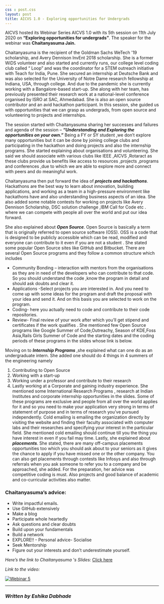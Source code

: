 ```yaml
---	
css : post.css
layout: post	
title: AICVS 1.0 - Exploring opportunities for Undergrads
---	
```



AICVS hosted its Webinar Series AICVS 1.0 with its 5th session on 11th July 2020 on **“Exploring opportunities for undergrads”**. The speaker for the webinar was **Chaitanyasuma Jain.**

Chaitanyasuma is the recipient of the Goldman Sachs WeTech '19 scholarship, and Avery Dennison InvEnt  2018 scholarship. She is a former WiDS volunteer and also started and currently runs, our college level coding club called “ Loop”  and was the coordinator for a STEM outreach initiative with Teach for India, Pune. She secured an internship at Deutsche Bank and was also selected for the University of Notre Dame research fellowship at Indiana, USA, through college. And due to the pandemic she is currently working with a Bangalore-based start-up. She along with her team, has previously presented their research work at a national-level conference organised by ISRO at SAC, Ahmedabad. She is also an open source contributor and an avid hackathon participant. In this session, she guided us with opportunities that we can grasp as undergrads, from open source and volunteering to projects and internships.

The session started with Chaitanyasuma sharing her successes and failures and agenda of the session – **_“Understanding and Exploring the opportunities on your own.”_** Being a FY or SY student ,we don’t explore many opportunities but it can be done by joining college clubs and participating in the hackathon and doing projects and also the internship programs. She started explaining about organisations and volunteering. She said we should associate with various clubs like IEEE  ,AICVS ,Rotaract as these clubs provide us benefits like access to resources ,projects ,programs and conferences ,due to which we are able to explore more and connect with peers and do meaningful work.

Chaitanyasuma then put forward the idea of ***projects and hackathons***. Hackathons are the best way to learn about innovation, building applications, and working as a team in a high-pressure environment like hackathons have and also understanding business aspects of an idea. She also added some notable contests for working on projects like Avery Dennison Scholarship, DSC solution challenge ,IBM Call for Code etc . where we can compete with people all over the world and put our idea forward.

She also explained about **_Open Source_**. Open Source is basically a term that is originally referred to open source software (OSS). OSS is a code that is designed to be publicly accessible which can be read, modified and everyone can contribute to it even if you are not a student . She stated some popular Open Source sites like GitHub and Bitbucket. There are several Open Source programs and they follow a common structure which includes
-	Community Bonding – interaction with mentors from the organisations as they are in need of the developers who can contribute to that code. So you should understand the code ,know the program in detail and should ask doubts and clear it.
-	Applications -Select projects you are interested in. And you need to come up with some ideas for the program and draft the proposal with your idea and send it. And on this basis you are selected to work on the program.
-	Coding- here you actually need to code and contribute to their code repositories.
-	Review- Final review of your work after which you’ll get stipend and certificates if the work qualifies .
She mentioned few Open Source programs like Google Summer of Code,Outreachy, Season of KDE,Foss Asia,Rails Girls Summer of Code and the starting dates and the coding periods of these programs  in the slides whose link is below.

Moving on to **_Internship Programs_** ,she explained what can one do as an undergraduate intern. She added one should do 4 things in 4 summers of the engineering namely
 1.  Contributing to Open Source 
 2.  Working with a start-up 
 3.  Working under a professor and contribute to their research 
 4.  Lastly working at a Corporate and gaining industry experience. She mentioned some International Research Programs ,  research at Indian Institutes and corporate internship opportunities in the slides. Some of these programs are exclusive and people from all over the world applies for it and so you need to make your application very strong in terms of statement of purpose and in terms of research you’ve pursued independently. Cold emailing is emailing the organization directly by visiting the website and finding their faculty associated with computer labs and their researches and specifying your interest in the particular field. She mentioned cold emailing should continue till you the thing you have interest in even if you fail may time.
Lastly, she explained about **_placements_**. She stated, there are many off-campus placements opportunities too which you should ask about to your seniors as it gives the chance to apply if you have missed one or the other company. You can also get placements through contests like Infosys and also through referrals when you ask someone to refer you to a company and be approached, she added. For the preparation, her advice was competitive coding is must. Also projects and good balance of academic and co-curricular activities also matter.

###  Chaitanyasuma’s advice:
-	Write impactful emails.
-	Use GitHub extensively
-	Make a blog
-	Participate whole heartedly
-	Ask questions and clear doubts
-	Build upon your fundamentals
-	Build a network
- EXPLORE!!
      - Personal advice- Socialise
- Seek Mentorship
- Figure out your interests and don’t underestimate yourself.

_Here’s the link to Chaitanyasuma 's Slides:_
[Click here](https://github.com/aicvs-cummins/aicvs-1.0)

_Link to the video:_

[![Webinar 5](http://img.youtube.com/vi/zKKj55ZU5_Y/0.jpg)](http://www.youtube.com/watch?v=zKKj55ZU5_Y "Webinar 5")

- - -

### *Written by Eshika Dabhade*
